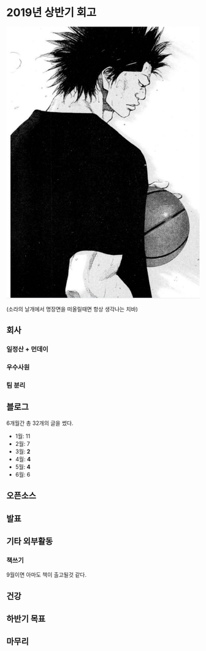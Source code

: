 # 2019년 상반기 회고

![intro](./images/intro.png)

(소라의 날개에서 명장면을 떠올릴때면 항상 생각나는 치바)

## 회사


### 일정산 + 먼데이

### 우수사원

### 팀 분리

## 블로그

6개월간 총 32개의 글을 썼다.  

* 1월: 11
* 2월: 7
* 3월: **2**
* 4월: **4**
* 5월: **4**
* 6월: 6


## 오픈소스

## 발표

## 기타 외부활동

### 책쓰기

9월이면 아마도 책이 출고될것 같다.



## 건강

## 하반기 목표

## 마무리

